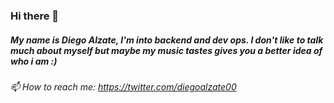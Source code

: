 ### Hi there 👋
##### My name is Diego Alzate, I'm into backend and dev ops. I don't like to talk much about myself but maybe my music tastes gives you a better idea of who i am :)
###### 📫 How to reach me: https://twitter.com/diegoalzate00
<!--
**diegoalzate/diegoalzate** is a ✨ _special_ ✨ repository because its `README.md` (this file) appears on your GitHub profile.

Here are some ideas to get you started:

- 🔭 I’m currently working on ...
- 🌱 I’m currently learning ...
- 👯 I’m looking to collaborate on ...
- 🤔 I’m looking for help with ...
- 💬 Ask me about ...
- 📫 How to reach me: ...
- 😄 Pronouns: ...
- ⚡ Fun fact: ...
-->
